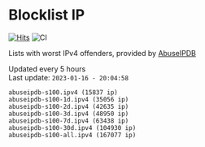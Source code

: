 # Blocklist IP

[![Hits](https://hits.seeyoufarm.com/api/count/incr/badge.svg?url=https%3A%2F%2Fgithub.com%2Fborestad%2Fblocklist-ip%2F&count_bg=%2379C83D&title_bg=%23555555&icon=&icon_color=%23E7E7E7&title=hits&edge_flat=false)](https://hits.seeyoufarm.com)  ![CI](https://img.shields.io/github/workflow/status/borestad/blocklist-ip/CI?style=flat-square)

Lists with worst IPv4 offenders, provided by [AbuseIPDB](https://www.abuseipdb.com/)

<!-- FOOTER-PLACEHOLDER -->
Updated every 5 hours<br>
Last update: `2023-01-16 - 20:04:58`
```
abuseipdb-s100.ipv4 (15837 ip)
abuseipdb-s100-1d.ipv4 (35056 ip)
abuseipdb-s100-2d.ipv4 (42635 ip)
abuseipdb-s100-3d.ipv4 (48950 ip)
abuseipdb-s100-7d.ipv4 (63438 ip)
abuseipdb-s100-30d.ipv4 (104930 ip)
abuseipdb-s100-all.ipv4 (167077 ip)
```
